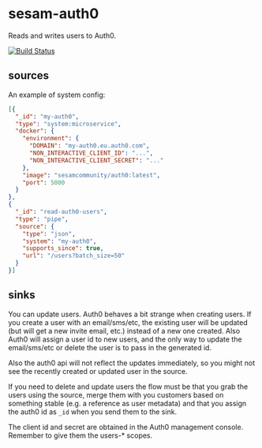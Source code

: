 # sesam-auth0
Reads and writes users to Auth0.

[![Build Status](https://travis-ci.org/sesam-community/auth0.svg?branch=master)](https://travis-ci.org/sesam-community/auth0)

## sources

An example of system config: 

```json
[{
  "_id": "my-auth0",
  "type": "system:microservice",
  "docker": {
    "environment": {
      "DOMAIN": "my-auth0.eu.auth0.com",
      "NON_INTERACTIVE_CLIENT_ID": "...",
      "NON_INTERACTIVE_CLIENT_SECRET": "..."
    },
    "image": "sesamcommunity/auth0:latest",
    "port": 5000
  }
},
{
  "_id": "read-auth0-users",
  "type": "pipe",
  "source": {
    "type": "json",
    "system": "my-auth0",
    "supports_since": true,
    "url": "/users?batch_size=50"
  }
}]
```

## sinks

You can update users. Auth0 behaves a bit strange when creating users. If you create a user with an email/sms/etc, the existing user will be updated (but will get a new invite email, etc.) instead of a new one created. Also Auth0 will assign a user id to new users, and the only way to update the email/sms/etc or delete the user is to pass in the generated id.

Also the auth0 api will not reflect the updates immediately, so you might not see the recently created or updated user in the source.

If you need to delete and update users the flow must be that you grab the users using the source, merge them with you customers based on something stable (e.g. a reference as user metadata) and that you assign the auth0 id as ``_id`` when you send them to the sink.

The client id and secret are obtained in the Auth0 management console. Remember to give them the users-* scopes.
